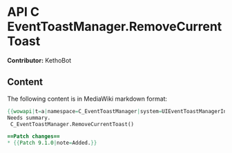 # API C EventToastManager.RemoveCurrentToast

**Contributor:** KethoBot

## Content

The following content is in MediaWiki markdown format:

```mediawiki
{{wowapi|t=a|namespace=C_EventToastManager|system=UIEventToastManagerInfo}}
Needs summary.
 C_EventToastManager.RemoveCurrentToast()

==Patch changes==
* {{Patch 9.1.0|note=Added.}}
```